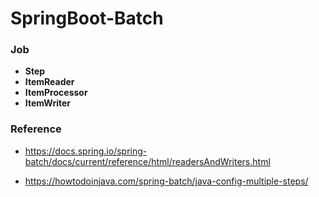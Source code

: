 # SpringBoot-Batch

### Job
- <b>Step</b>
- <b>ItemReader</b>
- <b>ItemProcessor</b>
- <b>ItemWriter</b>

### Reference

- https://docs.spring.io/spring-batch/docs/current/reference/html/readersAndWriters.html

- https://howtodoinjava.com/spring-batch/java-config-multiple-steps/
